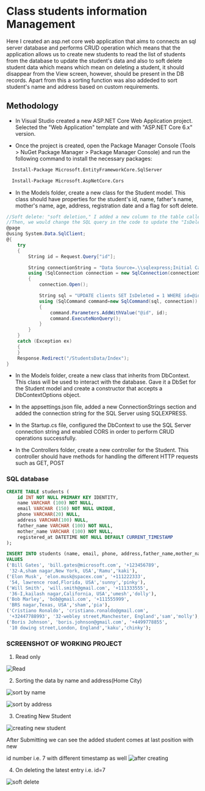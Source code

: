 
# Class students information Management 

Here I created an asp.net core web
application that aims to connects an sql
server database and performs CRUD
operation which means that the application allows 
us to create new students to read the
list of students from the database to
update the student's data and also to soft 
delete student data which means which mean
on deleting a student, it should disappear 
from the View screen, however, should be present in the DB records.
Apart from this a sorting function was also addeded to sort student's name and address based on custom requirements.



## Methodology

- In Visual Studio created a new ASP.NET Core Web Application project. Selected the "Web Application" template and with "ASP.NET Core 6.x" version.

- Once the project is created, open the Package Manager Console (Tools > NuGet Package Manager > Package Manager Console) and run the following command to install the necessary packages:




```bash
  Install-Package Microsoft.EntityFrameworkCore.SqlServer

```
```bash
  Install-Package Microsoft.AspNetCore.Cors

```


- In the Models folder, create a new class for the Student model. This class should have properties for the student's id, name, father's name, mother's name, age, address, registration date and a flag for soft delete.
```c#
//Soft delete: "soft deletion," I added a new column to the table called "IsDeleted" with a default value of 0 (false).
//Then, we would change the SQL query in the code to update the "IsDeleted" column to 1 (true) instead of deleting the row.
@page
@using System.Data.SqlClient;
@{
    try
    {
        String id = Request.Query["id"];

        String connectionString = "Data Source=.\\sqlexpress;Initial Catalog=STUDENTS;Integrated Security=True";
        using (SqlConnection connection = new SqlConnection(connectionString))
        {
            connection.Open();

            String sql = "UPDATE clients SET IsDeleted = 1 WHERE id=@id";
            using (SqlCommand command=new SqlCommand(sql, connection))
            {
                command.Parameters.AddWithValue("@id", id);
                command.ExecuteNonQuery();
            }
        }
    }
    catch (Exception ex)
    {
    }
    Response.Redirect("/StudentsData/Index");
}

```
- In the Models folder, create a new class that inherits from DbContext. This class will be used to interact with the database. Gave it a DbSet for the Student model and create a constructor that accepts a DbContextOptions object.

- In the appsettings.json file, added a new ConnectionStrings section and added the connection string for the SQL Server using SQLEXPRESS.

- In the Startup.cs file, configured the DbContext to use the SQL Server connection string and enabled CORS in order to perform CRUD operations successfully.

- In the Controllers folder, create a new controller for the Student. This controller should have methods for handling the different HTTP requests such as GET, POST
### SQL database 

```sql
CREATE TABLE students (
    id INT NOT NULL PRIMARY KEY IDENTITY,
    name VARCHAR (100) NOT NULL,
    email VARCHAR (150) NOT NULL UNIQUE,
    phone VARCHAR(20) NULL,
    address VARCHAR(100) NULL,
    father_name VARCHAR (100) NOT NULL,
    mother_name VARCHAR (100) NOT NULL,
    registered_at DATETIME NOT NULL DEFAULT CURRENT_TIMESTAMP
);

INSERT INTO students (name, email, phone, address,father_name,mother_name)
VALUES
('Bill Gates', 'bill.gates@microsoft.com', '+123456789',
 '32-A,sham nagar,New York, USA','Ramu','kaki'),
('Elon Musk', 'elon.musk@spacex.com', '+111222333',
 '54, lawrence road,Florida, USA','sunny','pinky'),
('Will Smith', 'will.smith@gmail.com', '+111333555',
 '36-I,kailash nagar,California, USA','umesh','dolly'),
('Bob Marley', 'bob@gmail.com', '+111555999',
 'BRS nagar,Texas, USA','sham','pia'),
('Cristiano Ronaldo', 'cristiano.ronaldo@gmail.com',
 '+32447788993', '32-webley street,Manchester, England','sam','molly'),
('Boris Johnson', 'boris.johnson@gmail.com', '+4499778855',
 '10 dowing street,London, England','kaku','chinky');
```

### SCREENSHOT OF WORKING PROJECT
 1. Read only 
 
  ![Read](https://user-images.githubusercontent.com/51527083/213648262-84848428-7c11-4266-955f-727a8883093b.png)
 
 2. Sorting the data by name and address(Home City)
  
  ![sort by name](https://user-images.githubusercontent.com/51527083/213648766-108e760a-8620-4000-ba74-16ec96acca6e.png)
  
  ![sort by address](https://user-images.githubusercontent.com/51527083/213648793-8ad7b8e6-c0b9-495f-bc1d-4bccee382ed3.png)
 
 3. Creating New Student 
 
 ![creating new student](https://user-images.githubusercontent.com/51527083/213648361-29669334-0bd1-4753-944c-525410a98f0b.png)
 
 After Submitting we can see the added student comes at last position with new 
  
  id number i.e. 7 with different timestamp as well
  ![after creating](https://user-images.githubusercontent.com/51527083/213648597-987a96f9-f4e2-440d-b2b4-aab56f1bc483.png)

4. On deleting the latest entry i.e. id=7
  
  ![soft delete](https://user-images.githubusercontent.com/51527083/213648921-b1327308-56fa-4626-b981-0948c64ac2de.png)



